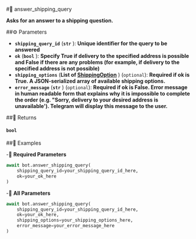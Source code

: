 #🔧 answer_shipping_query

**Asks for an answer to a shipping question.**

##⚙️ Parameters

- **`shipping_query_id`** (**`str`** ): **Unique identifier for the query to be answered**
- **`ok`** (**`bool`** ): **Specify True if delivery to the specified address is possible and False if there are any problems (for example, if delivery to the specified address is not possible)**
- **`shipping_options`** (**List of [ShippingOption](../types/ShippingOption.md)** ) (`optional`): **Required if ok is True. A JSON-serialized array of available shipping options.**
- **`error_message`** (**`str`** ) (`optional`): **Required if ok is False. Error message in human readable form that explains why it is impossible to complete the order
(e.g. "Sorry, delivery to your desired address is unavailable'). Telegram will display this message to the user.**

##📲 Returns

#### `bool`

##📀 Examples

-🪫 **Required Parameters**

```python
await bot.answer_shipping_query(
    shipping_query_id=your_shipping_query_id_here,
    ok=your_ok_here
)
```

-🔋 **All Parameters**

```python
await bot.answer_shipping_query(
    shipping_query_id=your_shipping_query_id_here,
    ok=your_ok_here,
    shipping_options=your_shipping_options_here,
    error_message=your_error_message_here
)
```
